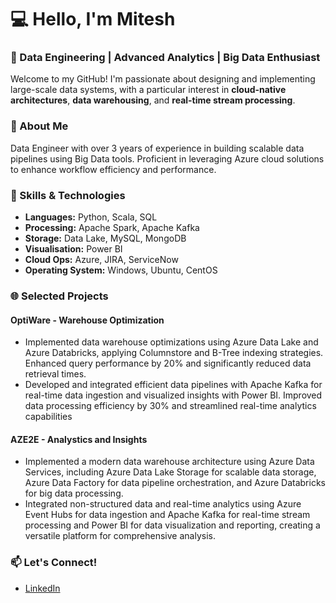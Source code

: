 # 💻 Hello, I'm Mitesh

### 🌟 Data Engineering | Advanced Analytics | Big Data Enthusiast

Welcome to my GitHub! I'm passionate about designing and implementing large-scale data systems, with a particular interest in **cloud-native architectures**, **data warehousing**, and **real-time stream processing**. 

### 🚀 About Me

Data Engineer with over 3 years of experience in building scalable data pipelines using Big Data tools. Proficient in leveraging Azure cloud solutions to enhance workflow efficiency and performance.

### 🔧 Skills & Technologies

- **Languages:** Python, Scala, SQL
- **Processing:** Apache Spark, Apache Kafka
- **Storage:** Data Lake, MySQL, MongoDB
- **Visualisation:** Power BI
- **Cloud Ops:** Azure, JIRA, ServiceNow
- **Operating System:** Windows, Ubuntu, CentOS

### 🌐 Selected Projects

#### **OptiWare - Warehouse Optimization** 
- Implemented data warehouse optimizations using Azure Data Lake and Azure Databricks, applying Columnstore and
B-Tree indexing strategies. Enhanced query performance by 20% and significantly reduced data retrieval times.
- Developed and integrated efficient data pipelines with Apache Kafka for real-time data ingestion and visualized insights
with Power BI. Improved data processing efficiency by 30% and streamlined real-time analytics capabilities

#### **AZE2E - Analystics and Insights**
- Implemented a modern data warehouse architecture using Azure Data Services, including Azure Data Lake Storage for
scalable data storage, Azure Data Factory for data pipeline orchestration, and Azure Databricks for big data processing.
- Integrated non-structured data and real-time analytics using Azure Event Hubs for data ingestion and Apache Kafka for
real-time stream processing and Power BI for data visualization and reporting, creating a versatile platform for
comprehensive analysis.

### 📫 Let's Connect!
- [LinkedIn](https://www.linkedin.com/in/imitesh99)
